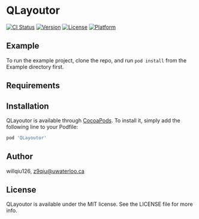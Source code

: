 # QLayoutor

[![CI Status](http://img.shields.io/travis/willqiu126/QLayoutor.svg?style=flat)](https://travis-ci.org/willqiu126/QLayoutor)
[![Version](https://img.shields.io/cocoapods/v/QLayoutor.svg?style=flat)](http://cocoapods.org/pods/QLayoutor)
[![License](https://img.shields.io/cocoapods/l/QLayoutor.svg?style=flat)](http://cocoapods.org/pods/QLayoutor)
[![Platform](https://img.shields.io/cocoapods/p/QLayoutor.svg?style=flat)](http://cocoapods.org/pods/QLayoutor)

## Example

To run the example project, clone the repo, and run `pod install` from the Example directory first.

## Requirements

## Installation

QLayoutor is available through [CocoaPods](http://cocoapods.org). To install
it, simply add the following line to your Podfile:

```ruby
pod 'QLayoutor'
```

## Author

willqiu126, z9qiu@uwaterloo.ca

## License

QLayoutor is available under the MIT license. See the LICENSE file for more info.
